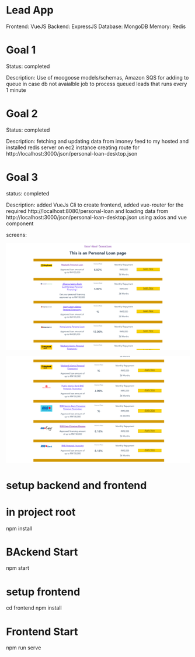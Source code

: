 # Lead App
Frontend: VueJS
Backend: ExpressJS
Database: MongoDB
Memory: Redis


# Goal 1

Status: completed

Description:
Use of moogoose models/schemas,
Amazon SQS for adding to queue in case db not avaialble
job to process queued leads that runs every 1 minute

# Goal 2

Status: completed

Description:
fetching and updating data from imoney feed to my hosted and installed redis server on ec2 instance
creating route for http://localhost:3000/json/personal-loan-desktop.json


# Goal 3

status: completed

Description: added VueJs Cli to create frontend, added vue-router for the required
http://localhost:8080/personal-loan
and loading data from http://localhost:3000/json/personal-loan-desktop.json using axios and vue component



screens:

![picture](screen_goal_3_a.png)

![picture](screen_goal_3_b.png)


# setup backend and frontend
# in project root
npm install


# BAckend Start
npm start

# setup frontend
cd frontend
npm install

# Frontend Start
npm run serve